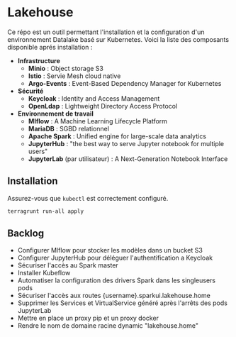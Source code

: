 # Lakehouse

Ce répo est un outil permettant l'installation et la configuration d'un environnement Datalake basé sur Kubernetes.
Voici la liste des composants disponible aprés installation :
- **Infrastructure**
    - **Minio** : Object storage S3
    - **Istio** : Servie Mesh cloud native
    - **Argo-Events** : Event-Based Dependency Manager for Kubernetes
- **Sécurité**
    - **Keycloak** : Identity and Access Management
    - **OpenLdap** : Lightweight Directory Access Protocol
- **Environnement de travail**
    - **Mlflow** : A Machine Learning Lifecycle Platform
    - **MariaDB** : SGBD relationnel
    - **Apache Spark** : Unified engine for large-scale data analytics
    - **JupyterHub** : "the best way to serve Jupyter notebook for multiple users"
    - **JupyterLab** (par utilisateur) : A Next-Generation Notebook Interface

## Installation

Assurez-vous que `kubectl` est correctement configuré.
```bash
terragrunt run-all apply
```

## Backlog

- Configurer Mlflow pour stocker les modèles dans un bucket S3
- Configurer JupyterHub pour déléguer l'authentification a Keycloak
- Sécuriser l'accès au Spark master
- Installer Kubeflow
- Automatiser la configuration des drivers Spark dans les singleusers pods
- Sécuriser l'accès aux routes {username}.sparkui.lakehouse.home
- Supprimer les Services et VirtualService généré après l'arrêts des pods JupyterLab
- Mettre en place un proxy pip et un proxy docker
- Rendre le nom de domaine racine dynamic "lakehouse.home"